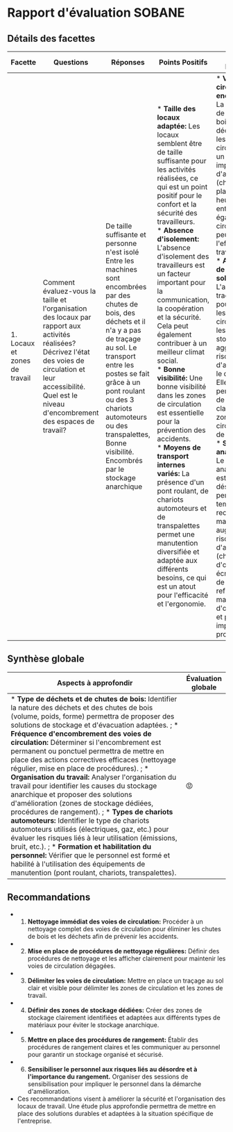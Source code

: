# Rapport d'évaluation SOBANE

## Détails des facettes

| Facette | Questions | Réponses | Points Positifs | Points Négatifs |
|---------|-----------|----------|----------------|------------------|
| 1. Locaux et zones de travail | Comment évaluez-vous la taille et l'organisation des locaux par rapport aux activités réalisées?<br>Décrivez l'état des voies de circulation et leur accessibilité.<br>Quel est le niveau d'encombrement des espaces de travail? | De taille suffisante et personne n'est isolé<br>Entre les machines sont encombrées par des chutes de bois, des déchets et il n'a y a pas de traçage au sol. Le transport entre les postes se fait grâce à un pont roulant ou des 3 chariots automoteurs ou des transpalettes, Bonne visibilité.<br>Encombrés par le stockage anarchique | * **Taille des locaux adaptée:** Les locaux semblent être de taille suffisante pour les activités réalisées, ce qui est un point positif pour le confort et la sécurité des travailleurs.<br>* **Absence d'isolement:** L'absence d'isolement des travailleurs est un facteur important pour la communication, la coopération et la sécurité.  Cela peut également contribuer à un meilleur climat social.<br>* **Bonne visibilité:** Une bonne visibilité dans les zones de circulation est essentielle pour la prévention des accidents.<br>* **Moyens de transport internes variés:** La présence d'un pont roulant, de chariots automoteurs et de transpalettes permet une manutention diversifiée et adaptée aux différents besoins, ce qui est un atout pour l'efficacité et l'ergonomie. | * **Voies de circulation encombrées:**  La présence de chutes de bois et de déchets sur les voies de circulation est un risque important d'accident (chutes de plain-pied, heurts).  Cela entrave également la circulation et peut réduire l'efficacité du travail.<br>* **Absence de traçage au sol:** L'absence de traçage au sol pour délimiter les voies de circulation et les zones de stockage aggrave le risque d'accident et le désordre.  Elle ne permet pas de visualiser clairement les zones de circulation et de travail.<br>* **Stockage anarchique:**  Le stockage anarchique est source de désordre, de perte de temps dans la recherche de matériel et augmente le risque d'accident (chutes d'objets, écroulement de piles).  Il reflète un manque d'organisation et peut impacter la productivité. |

## Synthèse globale

| Aspects à approfondir | Évaluation globale |
|----------------------|--------------------|
| * **Type de déchets et de chutes de bois:** Identifier la nature des déchets et des chutes de bois (volume, poids, forme) permettra de proposer des solutions de stockage et d'évacuation adaptées. ; * **Fréquence d'encombrement des voies de circulation:**  Déterminer si l'encombrement est permanent ou ponctuel permettra de mettre en place des actions correctives efficaces (nettoyage régulier, mise en place de procédures). ; * **Organisation du travail:**  Analyser l'organisation du travail pour identifier les causes du stockage anarchique et proposer des solutions d'amélioration (zones de stockage dédiées, procédures de rangement). ; * **Types de chariots automoteurs:**  Identifier le type de chariots automoteurs utilisés (électriques, gaz, etc.) pour évaluer les risques liés à leur utilisation (émissions, bruit, etc.). ; * **Formation et habilitation du personnel:** Vérifier que le personnel est formé et habilité à l'utilisation des équipements de manutention (pont roulant, chariots, transpalettes). | 😡​ |

## Recommandations

- 1. **Nettoyage immédiat des voies de circulation:**  Procéder à un nettoyage complet des voies de circulation pour éliminer les chutes de bois et les déchets afin de prévenir les accidents.
- 2. **Mise en place de procédures de nettoyage régulières:**  Définir des procédures de nettoyage et les afficher clairement pour maintenir les voies de circulation dégagées.
- 3. **Délimiter les voies de circulation:**  Mettre en place un traçage au sol clair et visible pour délimiter les zones de circulation et les zones de travail.
- 4. **Définir des zones de stockage dédiées:**  Créer des zones de stockage clairement identifiées et adaptées aux différents types de matériaux pour éviter le stockage anarchique.
- 5. **Mettre en place des procédures de rangement:**  Établir des procédures de rangement claires et les communiquer au personnel pour garantir un stockage organisé et sécurisé.
- 6. **Sensibiliser le personnel aux risques liés au désordre et à l'importance du rangement.**  Organiser des sessions de sensibilisation pour impliquer le personnel dans la démarche d'amélioration.
- Ces recommandations visent à améliorer la sécurité et l'organisation des locaux de travail.  Une étude plus approfondie permettra de mettre en place des solutions durables et adaptées à la situation spécifique de l'entreprise.
